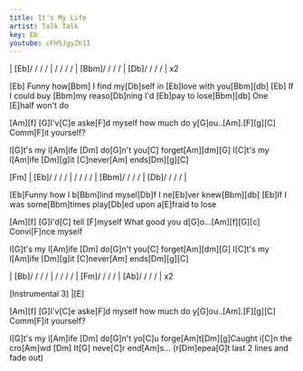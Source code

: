 ```yaml
---
title: It's My Life
artist: Talk Talk
key: Eb
youtube: cFH5JgyZK1I
---
```


| [Eb]/ / / / | / / / / | [Bbm]/ / / / | [Db]/ / / / | x2

[Eb] Funny how[Bbm] I find my[Db]self in [Eb]love with you[Bbm][db]
[Eb] If I could buy [Bbm]my reaso[Db]ning I'd [Eb]pay to lose[Bbm][db]
One [E]half won't do

[Am][f] [G]I'v[C]e aske[F]d myself how much do y[G]ou..[Am].[F][g][C]
Comm[F]it yourself?

I[G]t's my l[Am]ife [Dm] do[G]n't you[C] forget[Am][dm][G]
I[C]t's my l[Am]ife [Dm][g]it [C]never[Am] ends[Dm][g][C]

[Fm]
| [Eb]/ / / / | / / / / | [Bbm]/ / / / | [Db]/ / / / |

[Eb]Funny how I b[Bbm]lind mysel[Db]f I ne[Eb]ver knew[Bbm][db]
[Eb]If I was some[Bbm]times play[Db]ed upon a[E]fraid to lose

[Am][f] [G]I'd[C] tell [F]myself What good you d[G]o...[Am][f][G][c]
Convi[F]nce myself

I[G]t's my l[Am]ife [Dm] do[G]n't you[C] forget[Am][dm][G]
I[C]t's my l[Am]ife [Dm][g]it [C]never[Am] ends[Dm][g][C]

| [Bb]/ / / / | / / / / | [Fm]/ / / / | [Ab]/ / / / | x2

[Instrumental 3]
|[E]

[Am][f] [G]I'v[C]e aske[F]d myself how much do y[G]ou..[Am].[F][g][C]
Comm[F]it yourself?

I[G]t's my l[Am]ife [Dm] do[G]n't yo[C]u forge[Am]t[Dm][g]Caught i[C]n the cro[Am]wd [Dm] It[G] neve[C]r end[Am]s… (r[Dm]epea[G]t last 2 lines and fade out)
